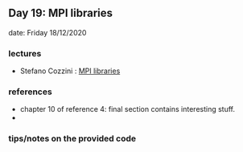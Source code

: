 ## Day 19:   MPI libraries  

date: Friday 18/12/2020

### lectures
 - Stefano Cozzini : [MPI libraries ](lecture08-zBIS-more-on-mpi-libraries.pdf)


### references
 - chapter 10 of reference 4: final section contains interesting stuff. 
 -  
### tips/notes on the provided code 

 
